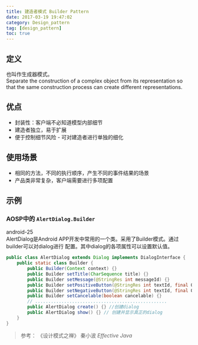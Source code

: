 ```yaml
---
title: 建造者模式 Builder Pattern
date: 2017-03-19 19:47:02
category: Design_pattern
tag: [design_pattern]
toc: true
---
```



## 定义
也叫作生成器模式。  
Separate the construction of a complex object from its representation 
so that the same construction process can create different representations.

## 优点
* 封装性：客户端不必知道模型内部细节
* 建造者独立，易于扩展
* 便于控制细节风险 - 可对建造者进行单独的细化

## 使用场景
* 相同的方法，不同的执行顺序，产生不同的事件结果的场景
* 产品类非常复杂，客户端需要进行多项配置

## 示例
### AOSP中的 `AlertDialog.Builder`
android-25  
AlertDialog是Android APP开发中常用的一个类。采用了Builder模式。通过builder可以对dialog进行
配置。其中dialog的各项属性可以设置默认值。
```java
public class AlertDialog extends Dialog implements DialogInterface {
    public static class Builder {
        public Builder(Context context) {}
        public Builder setTitle(CharSequence title) {}
        public Builder setMessage(@StringRes int messageId) {}
        public Builder setPositiveButton(@StringRes int textId, final OnClickListener listener) {}
        public Builder setNegativeButton(@StringRes int textId, final OnClickListener listener) {}
        public Builder setCancelable(boolean cancelable) {}
        // ..................................................
        public AlertDialog create() {} //创建dialog
        public AlertDialog show() {} // 创建并显示真正的dialog
    }
}
```

> 参考：
> 《设计模式之禅》  秦小波
> *Effective Java*
